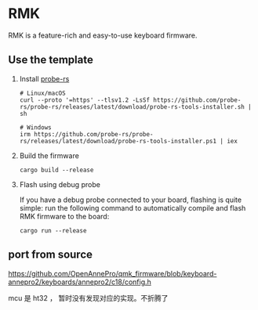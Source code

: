 # RMK 

RMK is a feature-rich and easy-to-use keyboard firmware.

## Use the template

1. Install [probe-rs](https://github.com/probe-rs/probe-rs)

   ```shell
   # Linux/macOS
   curl --proto '=https' --tlsv1.2 -LsSf https://github.com/probe-rs/probe-rs/releases/latest/download/probe-rs-tools-installer.sh | sh

   # Windows
   irm https://github.com/probe-rs/probe-rs/releases/latest/download/probe-rs-tools-installer.ps1 | iex
   ```

2. Build the firmware

   ```shell
   cargo build --release
   ```

3. Flash using debug probe

   If you have a debug probe connected to your  board, flashing is quite simple: run the following command to automatically compile and flash RMK firmware to the board:

   ```shell
   cargo run --release
   ```
## port from source

https://github.com/OpenAnnePro/qmk_firmware/blob/keyboard-annepro2/keyboards/annepro2/c18/config.h


mcu 是 ht32 ， 暂时没有发现对应的实现。不折腾了
